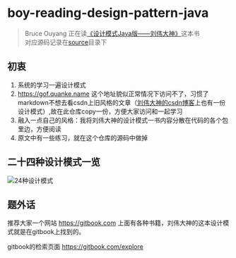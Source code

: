 # boy-reading-design-pattern-java
> Bruce Ouyang 正在读[《设计模式Java版——刘伟大神》](https://gof.quanke.name/)这本书  
> 对应源码记录在[source](source)目录下

## 初衷
1. 系统的学习一遍设计模式
2. https://gof.quanke.name 这个地址貌似正常情况下访问不了，习惯了markdown不想去看csdn上旧风格的文章（[刘伟大神的csdn博客](http://blog.csdn.net/lovelion)上也有一份设计模式）,故在此仓库copy一份，方便大家访问和一起学习
3. 融入一点自己的风格：我将刘伟大神的设计模式一书内容分散在代码的各个包里边，方便阅读
4. 原文中有一些练习，就在这个仓库的源码中做掉

## 二十四种设计模式一览
![24种设计模式](http://upload-images.jianshu.io/upload_images/5792176-8708f103d9e62d2c.png?imageMogr2/auto-orient/strip%7CimageView2/2/w/1240)

## 题外话
推荐大家一个网站 https://gitbook.com 上面有各种书籍，刘伟大神的这本设计模式就是在gitbook上找到的。

gitbook的检索页面 https://gitbook.com/explore